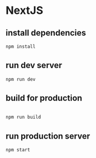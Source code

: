 # NextJS
## install dependencies
```bash
npm install
```
## run dev server
```bash
npm run dev
```
## build for production
```bash

npm run build
```
## run production server
```bash
npm start
```

